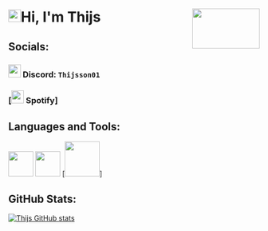 # <img src="https://media.giphy.com/media/hvRJCLFzcasrR4ia7z/giphy.gif" width="25px">Hi, I'm Thijs [<img align="right" width="135" height="80" src="https://i.imgur.com/73nwJjR.png">](#)

## Socials:
### [<img width=25 height=26 src="https://i.imgur.com/JNehGFH.png">](#) Discord: `Thijsson01`
### [<img width=25 height=26 src="https://i.imgur.com/ZS7PgpV.png"> Spotify]

## Languages and Tools:
[<img width="50" src="https://i.imgur.com/g6bxayM.png">][java]
[<img width="50" src="https://i.imgur.com/33pdCZt.png">][idea]
[<img width="70" src="https://i.imgur.com/wEvMeot.png">]

## GitHub Stats:
[![Thijs GitHub stats](https://github-readme-stats.vercel.app/api?username=Thijsson&show_icons=true&theme=radical)](#)

[java]: https://www.java.com/
[idea]: https://www.jetbrains.com/idea/

